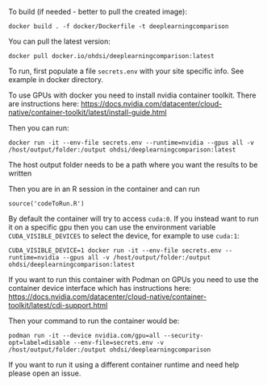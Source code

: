 To build (if needed - better to pull the created image):

```docker build . -f docker/Dockerfile -t deeplearningcomparison```

You can pull the latest version:

```docker pull docker.io/ohdsi/deeplearningcomparison:latest```

To run, first populate a file ```secrets.env``` with your site specific info. See example in docker directory.

To use GPUs with docker you need to install nvidia container toolkit. There are instructions here:
https://docs.nvidia.com/datacenter/cloud-native/container-toolkit/latest/install-guide.html

Then you can run:

```docker run -it --env-file secrets.env --runtime=nvidia --gpus all -v /host/output/folder:/output ohdsi/deeplearningcomparison:latest```

The host output folder needs to be a path where you want the results to be written

Then you are in an R session in the container and can run

```source('codeToRun.R')```

By default the container will try to access `cuda:0`. If you instead want to run it on a specific gpu then you can use the environment variable `CUDA_VISIBLE_DEVICES` to select the device, for example to use `cuda:1`:

```CUDA_VISIBLE_DEVICE=1 docker run -it --env-file secrets.env --runtime=nvidia --gpus all -v /host/output/folder:/output ohdsi/deeplearningcomparison:latest```

If you want to run this container with Podman on GPUs you need to use the container device interface which has instructions here:
https://docs.nvidia.com/datacenter/cloud-native/container-toolkit/latest/cdi-support.html

Then your command to run the container would be:

```podman run -it --device nvidia.com/gpu=all --security-opt=label=disable --env-file=secrets.env -v /host/output/folder:/output ohdsi/deeplearningcomparison```

If you want to run it using a different container runtime and need help please open an issue.
